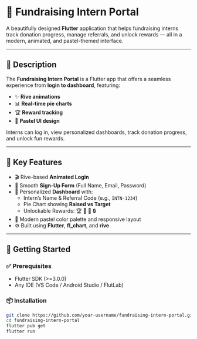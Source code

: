 # 🎯 Fundraising Intern Portal

A beautifully designed **Flutter** application that helps fundraising interns track donation progress, manage referrals, and unlock rewards — all in a modern, animated, and pastel-themed interface.

---

## 📌 Description

The **Fundraising Intern Portal** is a Flutter app that offers a seamless experience from **login to dashboard**, featuring:

- ✨ **Rive animations**
- 📊 **Real-time pie charts**
- 🏆 **Reward tracking**
- 🌸 **Pastel UI design**

Interns can log in, view personalized dashboards, track donation progress, and unlock fun rewards.

---

## 🔑 Key Features

- 🎬 Rive-based **Animated Login**
- 📝 Smooth **Sign-Up Form** (Full Name, Email, Password)
- 👤 Personalized **Dashboard** with:
  - Intern’s Name & Referral Code (e.g., `INTN-1234`)
  - Pie Chart showing **Raised vs Target**
  - Unlockable Rewards: 🏆 🎁 🥇 🔒
- 🎨 Modern pastel color palette and responsive layout
- ⚙️ Built using **Flutter**, **fl_chart**, and **rive**

---

## 🚀 Getting Started

### ✅ Prerequisites
- Flutter SDK (>=3.0.0)
- Any IDE (VS Code / Android Studio / FlutLab)

### 📦 Installation

```bash
git clone https://github.com/your-username/fundraising-intern-portal.git
cd fundraising-intern-portal
flutter pub get
flutter run
